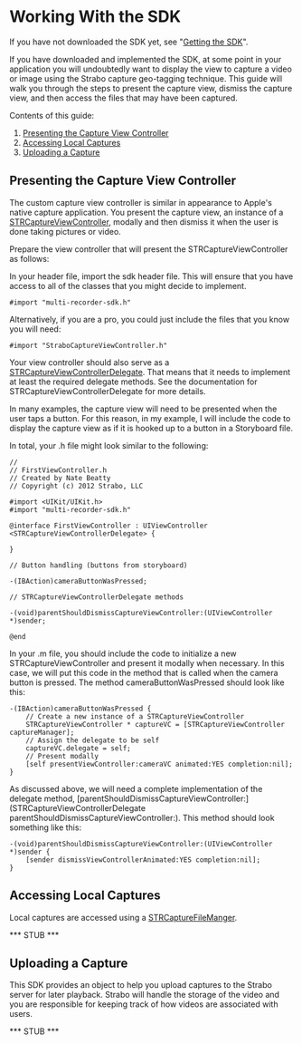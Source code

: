 Working With the SDK
===

If you have not downloaded the SDK yet, see "[Getting the SDK](GettingTheSDK)".

If you have downloaded and implemented the SDK, at some point in your application you will undoubtedly want to display the view to capture a video or image using the Strabo capture geo-tagging technique. This guide will walk you through the steps to present the capture view, dismiss the capture view, and then access the files that may have been captured.

Contents of this guide:

1. [Presenting the Capture View Controller](#section1)
2. [Accessing Local Captures](#section2)
3. [Uploading a Capture](#section3)

<a name="section1"></a>
Presenting the Capture View Controller
---

The custom capture view controller is similar in appearance to Apple's native capture application. You present the capture view, an instance of a [STRCaptureViewController](STRCaptureViewController), modally and then dismiss it when the user is done taking pictures or video.

Prepare the view controller that will present the STRCaptureViewController as follows:

In your header file, import the sdk header file. This will ensure that you have access to all of the classes that you might decide to implement.

	#import "multi-recorder-sdk.h"

Alternatively, if you are a pro, you could just include the files that you know you will need:
	
	#import "StraboCaptureViewController.h"

Your view controller should also serve as a [STRCaptureViewControllerDelegate](STRCaptureViewControllerDelegate). That means that it needs to implement at least the required delegate methods. See the documentation for STRCaptureViewControllerDelegate for more details.

In many examples, the capture view will need to be presented when the user taps a button. For this reason, in my example, I will include the code to display the capture view as if it is hooked up to a button in a Storyboard file.

In total, your .h file might look similar to the following:

	//
	// FirstViewController.h
	// Created by Nate Beatty
	// Copyright (c) 2012 Strabo, LLC

	#import <UIKit/UIKit.h>
	#import "multi-recorder-sdk.h"

	@interface FirstViewController : UIViewController <STRCaptureViewControllerDelegate> {

	}

	// Button handling (buttons from storyboard)

	-(IBAction)cameraButtonWasPressed;

	// STRCaptureViewControllerDelegate methods

	-(void)parentShouldDismissCaptureViewController:(UIViewController *)sender;

	@end

In your .m file, you should include the code to initialize a new STRCaptureViewController and present it modally when necessary. In this case, we will put this code in the method that is called when the camera button is pressed. The method cameraButtonWasPressed should look like this:

	-(IBAction)cameraButtonWasPressed {
		// Create a new instance of a STRCaptureViewController
		STRCaptureViewController * captureVC = [STRCaptureViewController captureManager];
		// Assign the delegate to be self
		captureVC.delegate = self;
		// Present modally
		[self presentViewController:cameraVC animated:YES completion:nil];
	}

As discussed above, we will need a complete implementation of the delegate method, [parentShouldDismissCaptureViewController:](STRCaptureViewControllerDelegate parentShouldDismissCaptureViewController:). This method should look something like this:

	-(void)parentShouldDismissCaptureViewController:(UIViewController *)sender {
    	[sender dismissViewControllerAnimated:YES completion:nil];
	}

<a name="section2"></a>
Accessing Local Captures
---

Local captures are accessed using a [STRCaptureFileManger](STRCaptureFileManager).

*** STUB ***

<a name="section3"></a>
Uploading a Capture
---

This SDK provides an object to help you upload captures to the Strabo server for later playback. Strabo will handle the storage of the video and you are responsible for keeping track of how videos are associated with users.

*** STUB ***